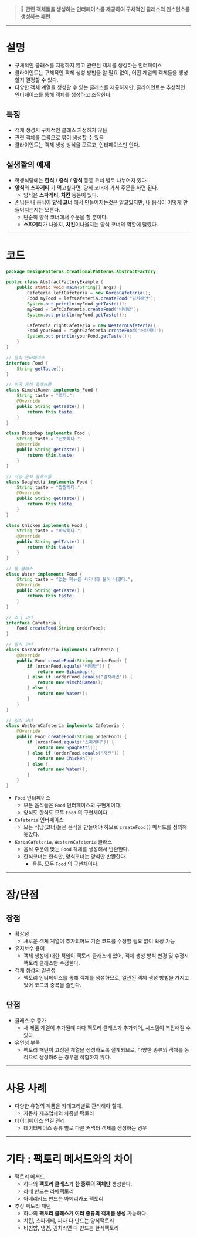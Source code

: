 > 🍝 **관련 객체들을 생성하는 인터페이스를 제공하여 구체적인 클래스의 인스턴스를 생성하는 패턴**

---

# 설명

- 구체적인 클래스를 지정하지 않고 관련된 객체를 생성하는 인터페이스
- 클라이언트는 구체적인 객체 생성 방법을 알 필요 없이, 어떤 계열의 객체들을 생성할지 결정할 수 있다.
- 다양한 객체 계열을 생성할 수 있는 클래스를 제공하지만, 클라이언트는 추상적인 인터페이스를 통해 객체를 생성하고 조작한다.

## 특징

- 객체 생성시 구체적인 클래스 지정하지 않음
- 관련 객체를 그룹으로 묶어 생성할 수 있음
- 클라이언트는 객체 생성 방식을 모르고, 인터페이스만 안다.

## 실생활의 예제

- 학생식당에는 **한식** / **중식** / **양식** 등등 코너 별로 나누어져 있다.
- **양식**의 **스파게티** 가 먹고싶다면, 양식 코너에 가서 주문을 하면 된다.
    - 양식은 **스파게티, 치킨** 등등이 있다.
- 손님은 내 음식이 **양식 코너** 에서 만들어지는것은 알고있지만, 내 음식이 어떻게 만들어지는지는 모른다.
    - 단순히 양식 코너에서 주문을 할 뿐이다.
    - **스파게티**가 나올지, **치킨**이나올지는 양식 코너의 역할에 달렸다.

---

# 코드

```java
package DesignPatterns.CreationalPatterns.AbstractFactory;

public class AbstractFactoryExample {
    public static void main(String[] args) {
        Cafeteria leftCafeteria = new KoreaCafeteria();
        Food myFood = leftCafeteria.createFood("김치라면");
        System.out.println(myFood.getTaste());
        myFood = leftCafeteria.createFood("비빔밥");
        System.out.println(myFood.getTaste());

        Cafeteria rightCafeteria = new WesternCafeteria();
        Food yourFood = rightCafeteria.createFood("스파게티");
        System.out.println(yourFood.getTaste());
    }
}

// 음식 인터페이스
interface Food {
    String getTaste();
}

// 한국 음식 클래스들
class KimchiRamen implements Food {
    String taste = "맵다.";
    @Override
    public String getTaste() {
        return this.taste;
    }
}

class Bibimbap implements Food {
    String taste = "산뜻하다.";
    @Override
    public String getTaste() {
        return this.taste;
    }
}

// 서양 음식 클래스들
class Spaghetti implements Food {
    String taste = "짭짤하다.";
    @Override
    public String getTaste() {
        return this.taste;
    }
}

class Chicken implements Food {
    String taste = "바삭하다.";
    @Override
    public String getTaste() {
        return this.taste;
    }
}

// 물 클래스
class Water implements Food {
    String taste = "없는 메뉴를 시키니까 물이 나왔다.";
    @Override
    public String getTaste() {
        return this.taste;
    }
}

// 조리 코너
interface Cafeteria {
    Food createFood(String orderFood);
}

// 한식 코너
class KoreaCafeteria implements Cafeteria {
    @Override
    public Food createFood(String orderFood) {
        if (orderFood.equals("비빔밥")) {
            return new Bibimbap();
        } else if (orderFood.equals("김치라면")) {
            return new KimchiRamen();
        } else {
            return new Water();
        }
    }
}

// 양식 코너
class WesternCafeteria implements Cafeteria {
    @Override
    public Food createFood(String orderFood) {
        if (orderFood.equals("스파게티")) {
            return new Spaghetti();
        } else if (orderFood.equals("치킨")) {
            return new Chicken();
        } else {
            return new Water();
        }
    }
}
```

- `Food` 인터페이스
    - 모든 음식들은 `Food` 인터페이스의 구현체이다.
    - 양식도 한식도 모두 `Food` 의 구현체이다.
- `Cafeteria` 인터페이스
    - 모든 식당(코너)들은 음식을 만들어야 하므로 `createFood()` 메서드를 정의해놓았다.
- `KoreaCafeteria`, `WesternCafeteria` 클래스
    - 음식 주문에 맞는 `Food` 객체를 생성해서 반환한다.
    - 한식코너는 한식만, 양식코너는 양식만 반환한다.
        - 물론, 모두 `Food` 의 구현체이다.

---

# 장/단점

## 장점

- 확장성
    - 새로운 객체 계열이 추가되어도 기존 코드를 수정할 필요 없이 확장 가능
- 유지보수 용이
    - 객체 생성에 대한 책임이 팩토리 클래스에 있어, 객체 생성 방식 변경 및 수정시 팩토리 클래스만 수정한다.
- 객체 생성의 일관성
    - 팩토리 인터페이스를 통해 객체를 생성하므로, 일관된 객체 생성 방법을 가지고 있어 코드의 중복을 줄인다.

## 단점

- 클래스 수 증가
    - 새 제품 계열이 추가될떄 마다 팩토리 클래스가 추가되어, 시스템이 복잡해질 수 있다.
- 유연성 부족
    - 팩토리 패턴이 고정된 계열을 생성하도록 설계되므로, 다양한 종류의 객체를 동적으로 생성하려는 경우엔 적합하지 않다.

---

# 사용 사례

- 다양한 유형의 제품을 카테고리별로 관리해야 할때.
    - 자동차 제조업체의 차종별 팩토리
- 데이터베이스 연결 관리
    - 데이터베이스 종류 별로 다른 커넥터 객체를 생성하는 경우

---

# 기타 : 팩토리 메서드와의 차이

- 팩토리 메서드
    - 하나의 **팩토리 클래스**가 **한 종류의 객체만** 생성한다.
    - 라떼 만드는 라떼팩토리
    - 아메리카노 만드는 아메리카노 팩토리
- 추상 팩토리 패턴
    - 하나의 **팩토리 클래스**가 **여러 종류의 객체를 생성** 가능하다.
    - 치킨, 스파게티, 피자 다 만드는 양식팩토리
    - 비빔밥, 냉면, 김치라면 다 만드는 한식팩토리